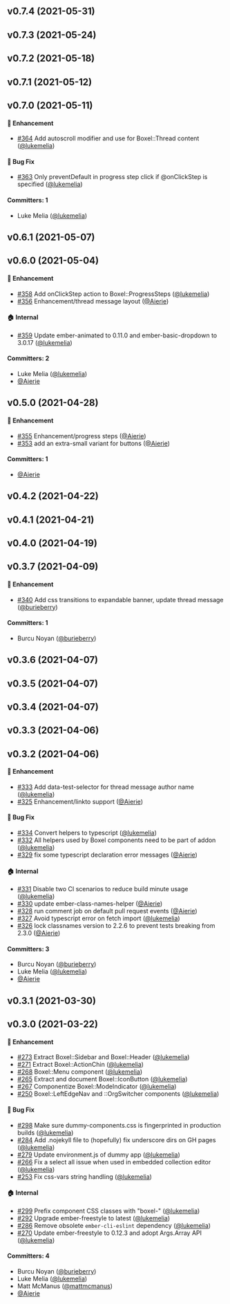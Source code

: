 ## v0.7.4 (2021-05-31)

## v0.7.3 (2021-05-24)

## v0.7.2 (2021-05-18)

## v0.7.1 (2021-05-12)

## v0.7.0 (2021-05-11)

#### :rocket: Enhancement
* [#364](https://github.com/cardstack/boxel/pull/364) Add autoscroll modifier and use for Boxel::Thread content ([@lukemelia](https://github.com/lukemelia))

#### :bug: Bug Fix
* [#363](https://github.com/cardstack/boxel/pull/363) Only preventDefault in progress step click if @onClickStep is specified ([@lukemelia](https://github.com/lukemelia))

#### Committers: 1
- Luke Melia ([@lukemelia](https://github.com/lukemelia))

## v0.6.1 (2021-05-07)

## v0.6.0 (2021-05-04)

#### :rocket: Enhancement
* [#358](https://github.com/cardstack/boxel/pull/358) Add onClickStep action to Boxel::ProgressSteps ([@lukemelia](https://github.com/lukemelia))
* [#356](https://github.com/cardstack/boxel/pull/356) Enhancement/thread message layout ([@Aierie](https://github.com/Aierie))

#### :house: Internal
* [#359](https://github.com/cardstack/boxel/pull/359) Update ember-animated to 0.11.0 and ember-basic-dropdown to 3.0.17 ([@lukemelia](https://github.com/lukemelia))

#### Committers: 2
- Luke Melia ([@lukemelia](https://github.com/lukemelia))
- [@Aierie](https://github.com/Aierie)

## v0.5.0 (2021-04-28)

#### :rocket: Enhancement
* [#355](https://github.com/cardstack/boxel/pull/355) Enhancement/progress steps ([@Aierie](https://github.com/Aierie))
* [#353](https://github.com/cardstack/boxel/pull/353) add an extra-small variant for buttons ([@Aierie](https://github.com/Aierie))

#### Committers: 1
- [@Aierie](https://github.com/Aierie)

## v0.4.2 (2021-04-22)

## v0.4.1 (2021-04-21)

## v0.4.0 (2021-04-19)

## v0.3.7 (2021-04-09)

#### :rocket: Enhancement
* [#340](https://github.com/cardstack/boxel/pull/340) Add css transitions to expandable banner, update thread message ([@burieberry](https://github.com/burieberry))

#### Committers: 1
- Burcu Noyan ([@burieberry](https://github.com/burieberry))

## v0.3.6 (2021-04-07)

## v0.3.5 (2021-04-07)

## v0.3.4 (2021-04-07)

## v0.3.3 (2021-04-06)

## v0.3.2 (2021-04-06)

#### :rocket: Enhancement
* [#333](https://github.com/cardstack/boxel/pull/333) Add data-test-selector for thread message author name ([@lukemelia](https://github.com/lukemelia))
* [#325](https://github.com/cardstack/boxel/pull/325) Enhancement/linkto support ([@Aierie](https://github.com/Aierie))

#### :bug: Bug Fix
* [#334](https://github.com/cardstack/boxel/pull/334) Convert helpers to typescript ([@lukemelia](https://github.com/lukemelia))
* [#332](https://github.com/cardstack/boxel/pull/332) All helpers used by Boxel components need to be part of addon ([@lukemelia](https://github.com/lukemelia))
* [#329](https://github.com/cardstack/boxel/pull/329) fix some typescript declaration error messages ([@Aierie](https://github.com/Aierie))

#### :house: Internal
* [#331](https://github.com/cardstack/boxel/pull/331) Disable two CI scenarios to reduce build minute usage ([@lukemelia](https://github.com/lukemelia))
* [#330](https://github.com/cardstack/boxel/pull/330) update ember-class-names-helper ([@Aierie](https://github.com/Aierie))
* [#328](https://github.com/cardstack/boxel/pull/328) run comment job on default pull request events ([@Aierie](https://github.com/Aierie))
* [#327](https://github.com/cardstack/boxel/pull/327) Avoid typescript error on fetch import ([@lukemelia](https://github.com/lukemelia))
* [#326](https://github.com/cardstack/boxel/pull/326) lock classnames version to 2.2.6 to prevent tests breaking from 2.3.0 ([@Aierie](https://github.com/Aierie))

#### Committers: 3
- Burcu Noyan ([@burieberry](https://github.com/burieberry))
- Luke Melia ([@lukemelia](https://github.com/lukemelia))
- [@Aierie](https://github.com/Aierie)

## v0.3.1 (2021-03-30)

## v0.3.0 (2021-03-22)

#### :rocket: Enhancement
* [#273](https://github.com/cardstack/boxel/pull/273) Extract Boxel::Sidebar and Boxel::Header ([@lukemelia](https://github.com/lukemelia))
* [#271](https://github.com/cardstack/boxel/pull/271) Extract Boxel::ActionChin ([@lukemelia](https://github.com/lukemelia))
* [#268](https://github.com/cardstack/boxel/pull/268) Boxel::Menu component ([@lukemelia](https://github.com/lukemelia))
* [#265](https://github.com/cardstack/boxel/pull/265) Extract and document Boxel::IconButton ([@lukemelia](https://github.com/lukemelia))
* [#267](https://github.com/cardstack/boxel/pull/267) Componentize Boxel::ModeIndicator ([@lukemelia](https://github.com/lukemelia))
* [#250](https://github.com/cardstack/boxel/pull/250) Boxel::LeftEdgeNav and ::OrgSwitcher components ([@lukemelia](https://github.com/lukemelia))

#### :bug: Bug Fix
* [#298](https://github.com/cardstack/boxel/pull/298) Make sure dummy-components.css is fingerprinted in production builds ([@lukemelia](https://github.com/lukemelia))
* [#284](https://github.com/cardstack/boxel/pull/284) Add .nojekyll file to (hopefully) fix underscore dirs on GH pages ([@lukemelia](https://github.com/lukemelia))
* [#279](https://github.com/cardstack/boxel/pull/279) Update environment.js of dummy app ([@lukemelia](https://github.com/lukemelia))
* [#266](https://github.com/cardstack/boxel/pull/266) Fix a select all issue when used in embedded collection editor ([@lukemelia](https://github.com/lukemelia))
* [#253](https://github.com/cardstack/boxel/pull/253) Fix css-vars string handling ([@lukemelia](https://github.com/lukemelia))

#### :house: Internal
* [#299](https://github.com/cardstack/boxel/pull/299) Prefix component CSS classes with "boxel-" ([@lukemelia](https://github.com/lukemelia))
* [#292](https://github.com/cardstack/boxel/pull/292) Upgrade ember-freestyle to latest ([@lukemelia](https://github.com/lukemelia))
* [#286](https://github.com/cardstack/boxel/pull/286) Remove obsolete `ember-cli-eslint` dependency ([@lukemelia](https://github.com/lukemelia))
* [#270](https://github.com/cardstack/boxel/pull/270) Update ember-freestyle to 0.12.3 and adopt Args.Array API ([@lukemelia](https://github.com/lukemelia))

#### Committers: 4
- Burcu Noyan ([@burieberry](https://github.com/burieberry))
- Luke Melia ([@lukemelia](https://github.com/lukemelia))
- Matt McManus ([@mattmcmanus](https://github.com/mattmcmanus))
- [@Aierie](https://github.com/Aierie)

